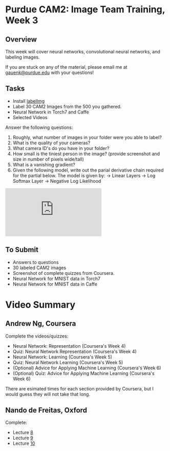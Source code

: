 # Purdue CAM2: Image Team Training, Week 3

## Overview

This week will cover neural networks, convolutional neural networks, and labeling images.

If you are stuck on any of the material, please email me at gauenk@purdue.edu with your questions!

## Tasks

- Install [labelImg](https://github.com/tzutalin/labelImg)
- Label 30 CAM2 Images from the 500 you gathered.
- Neural Network in Torch7 and Caffe
- Selected Videos

Answer the following questions:

1. Roughly, what number of images in your folder were you able to label?
2. What is the quality of your cameras?
3. What camera ID's do you have in your folder?
4. How small is the tiniest person in the image? (provide screenshot and size in number of pixels wide/tall)
5. What is a vanishing gradient? 
6. Given the following model, write out the parial derivative chain required for the partial below. The model is given by: -> Linear Layers -> Log Softmax Layer -> Negative Log Likelihood

![partial](http://www.sciweavers.org/tex2img.php?eq=%5Cfrac%7B%5Cpartial%20C%7D%7B%5CTheta_%7B1%7D%7D&bc=White&fc=Black&im=jpg&fs=12&ff=arev&edit=0.png)


## To Submit

- Answers to questions
- 30 labeled CAM2 images
- Screenshot of complete quizzes from Coursera.
- Neural Network for MNIST data in Torch7
- Neural Network for MNIST data in Caffe

# Video Summary 

## Andrew Ng, Coursera

Complete the videos/quizzes:

- Neural Network: Representation (Coursera's Week 4)
- Quiz: Neural Network Representation (Coursera's Week 4)
- Neural Network: Learning (Coursera's Week 5)
- Quiz: Neural Network Learning (Coursera's Week 5)
- (Optional) Advice for Applying Machine Learning (Coursera's Week 6)
- (Optional) Quiz: Advice for Applying Machine Learning (Coursera's Week 6)

There are esimated times for each section provided by Coursera, but I would guess they will not take that long.

## Nando de Freitas, Oxford

Complete:

- Lecture [8](https://www.youtube.com/watch?v=-YRB0eFxeQA)
- Lecture [9](https://www.youtube.com/watch?v=NUKp0c4xb8w)
- Lecture [10](https://www.youtube.com/watch?v=bEUX_56Lojc)
